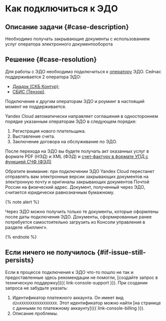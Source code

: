 # Как подключиться к ЭДО

## Описание задачи {#case-description}

Необходимо получать закрывающие документы с использованием услуг оператора электронного документооборота

## Решение {#case-resolution}

Для работы с ЭДО необходимо подключиться к [оператору](../../../billing/concepts/edo.md#operator) ЭДО.
Сейчас поддерживается 2 оператора ЭДО:

* [Диадок (СКБ Контур)](https://promo.diadoc.ru/yandexfd?p=z05983&utm_abtest=order-lightbox);
* [СБИС (Тензор)](https://sbis.ru/edo/telecoms/yandex).

Подключение к другим операторам ЭДО и роуминг в настоящий момент не поддерживается.

Yandex Cloud автоматически направляет соглашения в одностороннем порядке указанным операторам ЭДО в следующем порядке:

1. Регистрация нового плательщика.
1. Выставление счета.
1. Заключение договора на обслуживание по ЭДО.

После перехода на ЭДО вы будете получать акт оказанных услуг в формате PDF (НЭД) и XML (ФЭД) и [счет-фактуру в формате УПД с функцией СЧФ (ФЭД)](../../..//billing/concepts/edo.md#document)

Обратите внимание: при подключении ЭДО Yandex Cloud перестанет отправлять вам электронные версии закрывающих документов на электронную почту и оригиналы закрывающих документов Почтой России на физический адрес.
Документ, полученный через ЭДО, считается юридически равнозначным бумажному.

{% note alert %}

Через ЭДО можно получить только те документы, которые оформлены после даты подключения ЭДО.
Документы, сформированные ранее потребуется самостоятельно загрузить из Консоли управления в разделе «Биллинг».

{% endnote %}

## Если ничего не получилось {#if-issue-still-persists}

Если в процессе подключения к ЭДО что-то пошло не так и предоставленные здесь рекомендации не помогли, [создайте запрос в техническую поддержку]({{ link-console-support }}).
При создании запроса не забудьте указать:

1. Идентификатор платежного аккаунта.
Он имеет вид `d2nXXXXXXXXXXXXXXXXX`. Этот идентификатор можно найти [на странице с данными по платежному аккаунту]({{ link-console-billing }}).
1. Описание проблемы.
